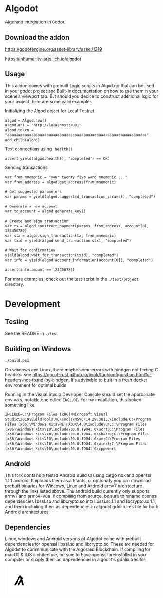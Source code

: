 # Algodot
Algorand integration in Godot.


## Download the addon

https://godotengine.org/asset-library/asset/1219

https://inhumanity-arts.itch.io/algodot

## Usage

This addon comes with prebuilt Logic scripts in Algod.gd that can be used in your godot project and 
Built-in documentation on how to use them in your scene's viewport tab. But should you decide to construct 
additional logic for your project, here are some valid examples

Initializing the Algod object for Local Testnet

```gdscript
algod = Algod.new()
algod.url = "http://localhost:4001"
algod.token = "aaaaaaaaaaaaaaaaaaaaaaaaaaaaaaaaaaaaaaaaaaaaaaaaaaaaaaaaaaaaaaaa"
add_child(algod)
```

Test connections using `.health()`

```gdscript
assert(yield(algod.health(), "completed") == OK)
```

Sending transactions

```gdscript
var from_mnemonic = "your twenty five word mnemonic ..."
var from_address = algod.get_address(from_mnemonic)

# Get suggested parameters
var params = yield(algod.suggested_transaction_params(), "completed")

# Generate a new account
var to_account = algod.generate_key()

# Create and sign transaction
var tx = algod.construct_payment(params, from_address, account[0], 123456789)
var stx = algod.sign_transaction(tx, from_mnemonic)
var txid = yield(algod.send_transaction(stx), "completed")

# Wait for confirmation
yield(algod.wait_for_transaction(txid), "completed")
var info = yield(algod.account_information(account[0]), "completed")

assert(info.amount == 123456789)
```
	
For more examples, check out the test script in the `./test/project` directory.

# Development

## Testing

See the README in `./test`

## Building on Windows

```
./build.ps1
```

On windows and Linux, there maybe some errors with bindgen not finding C headers: see https://godot-rust.github.io/book/faq/configuration.html#c-headers-not-found-by-bindgen. It's advisable to built in a fresh docker environment for optimal builds

Running in the Visual Studio Developer Console should set the appropriate env vars, notable one called `INCLUDE`. For my installation, this looked something like: 

```
INCLUDE=C:\Program Files (x86)\Microsoft Visual Studio\2019\BuildTools\VC\Tools\MSVC\14.29.30133\include;C:\Program Files (x86)\Windows Kits\NETFXSDK\4.8\include\um;C:\Program Files (x86)\Windows Kits\10\include\10.0.19041.0\ucrt;C:\Program Files (x86)\Windows Kits\10\include\10.0.19041.0\shared;C:\Program Files (x86)\Windows Kits\10\include\10.0.19041.0\um;C:\Program Files (x86)\Windows Kits\10\include\10.0.19041.0\winrt;C:\Program Files (x86)\Windows Kits\10\include\10.0.19041.0\cppwinrt
```

## Android

This fork contains a tested Android Build CI using cargo ndk and  openssl 1.1.1 android. It uploads them as artifacts, or optionally you can download prebuilt binaries for Windows, Linux and Android armv7 architecture through the links listed above. The android build currently only supports armv7 and arm64-v8a. If compiling from source, be sure to rename openssl dependencies libssl.so and libcrypto.so into libssl.so.1.1 and libcrypto.so.1.1, and them including them as dependencies in algodot gdnlib.tres file for both Android architectures.

## Dependencies

Linux, windows and Android versions of Algodot come with prebuilt dependencies for openssl libssl.so and libcrypto.so. These are needed for Algodot to commmunicate with the Algorand Blockchain. If compiling for macOS & iOS architecture, be sure to have openssl preinstalled in your computer or supply them as dependencies in algodot's gdnlib.tres file.



![Screenshot](https://github.com/Sam2much96/algodot/blob/master/test/project/addons/algodot/icon.png)
